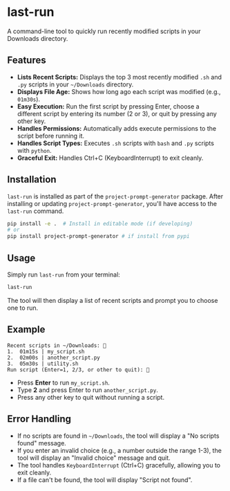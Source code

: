 # last-run

A command-line tool to quickly run recently modified scripts in your Downloads directory.

## Features

*   **Lists Recent Scripts:** Displays the top 3 most recently modified `.sh` and `.py` scripts in your `~/Downloads` directory.
*   **Displays File Age:** Shows how long ago each script was modified (e.g., `01m30s`).
*   **Easy Execution:**  Run the first script by pressing Enter, choose a different script by entering its number (2 or 3), or quit by pressing any other key.
*   **Handles Permissions:** Automatically adds execute permissions to the script before running it.
*   **Handles Script Types:** Executes `.sh` scripts with `bash` and `.py` scripts with `python`.
*   **Graceful Exit:** Handles Ctrl+C (KeyboardInterrupt) to exit cleanly.

## Installation

`last-run` is installed as part of the `project-prompt-generator` package.  After installing or updating `project-prompt-generator`, you'll have access to the `last-run` command.

```bash
pip install -e .  # Install in editable mode (if developing)
# or
pip install project-prompt-generator # if install from pypi
```

## Usage

Simply run `last-run` from your terminal:

```bash
last-run
```

The tool will then display a list of recent scripts and prompt you to choose one to run.

## Example

```
Recent scripts in ~/Downloads: 📜
1.  01m15s | my_script.sh
2.  02m00s | another_script.py
3.  05m30s | utility.sh
Run script (Enter=1, 2/3, or other to quit): 🚀
```

*   Press **Enter** to run `my_script.sh`.
*   Type **2** and press Enter to run `another_script.py`.
*   Press any other key to quit without running a script.

## Error Handling

*   If no scripts are found in `~/Downloads`, the tool will display a "No scripts found" message.
*   If you enter an invalid choice (e.g., a number outside the range 1-3), the tool will display an "Invalid choice" message and quit.
*   The tool handles `KeyboardInterrupt` (Ctrl+C) gracefully, allowing you to exit cleanly.
*   If a file can't be found, the tool will display "Script not found".
